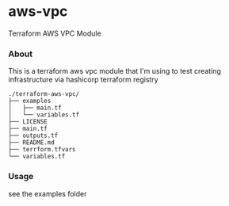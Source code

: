 # aws-vpc
Terraform AWS VPC Module

### About
This is a terraform aws vpc module that I'm using to test creating infrastructure via hashicorp terraform registry

```
./terraform-aws-vpc/
├── examples
│   ├── main.tf
│   └── variables.tf
├── LICENSE
├── main.tf
├── outputs.tf
├── README.md
├── terrform.tfvars
└── variables.tf
```


### Usage
see the examples folder
